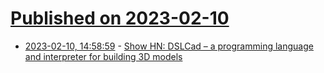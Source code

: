 # [Published on 2023-02-10](index.md)

* [2023-02-10, 14:58:59](https://news.ycombinator.com/item?id=34740463) - [Show HN: DSLCad – a programming language and interpreter for building 3D models](https://github.com/DSchroer/dslcad)
